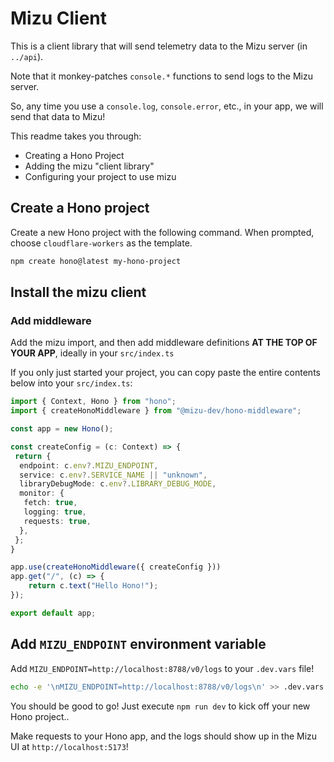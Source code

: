 # Mizu Client

This is a client library that will send telemetry data to the Mizu server (in `../api`).

Note that it monkey-patches `console.*` functions to send logs to the Mizu server.

So, any time you use a `console.log`, `console.error`, etc., in your app, we will send that data to Mizu!

This readme takes you through:

- Creating a Hono Project
- Adding the mizu "client library"
- Configuring your project to use mizu

## Create a Hono project

Create a new Hono project with the following command. When prompted, choose `cloudflare-workers` as the template.

```sh
npm create hono@latest my-hono-project
```

## Install the mizu client



### Add middleware

Add the mizu import, and then add middleware definitions **AT THE TOP OF YOUR APP**, ideally in your `src/index.ts`

If you only just started your project, you can copy paste the entire contents below into your `src/index.ts`:

```ts
import { Context, Hono } from "hono";
import { createHonoMiddleware } from "@mizu-dev/hono-middleware";

const app = new Hono();

const createConfig = (c: Context) => {
 return {
  endpoint: c.env?.MIZU_ENDPOINT,
  service: c.env?.SERVICE_NAME || "unknown",
  libraryDebugMode: c.env?.LIBRARY_DEBUG_MODE,
  monitor: {
   fetch: true,
   logging: true,
   requests: true,
  },
 };
}

app.use(createHonoMiddleware({ createConfig }))
app.get("/", (c) => {
	return c.text("Hello Hono!");
});

export default app;
```

## Add `MIZU_ENDPOINT` environment variable

Add `MIZU_ENDPOINT=http://localhost:8788/v0/logs` to your `.dev.vars` file!

```sh
echo -e '\nMIZU_ENDPOINT=http://localhost:8788/v0/logs\n' >> .dev.vars
```

You should be good to go! Just execute `npm run dev` to kick off your new Hono project..

Make requests to your Hono app, and the logs should show up in the Mizu UI at `http://localhost:5173`!
